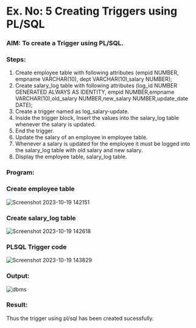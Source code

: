 # Ex. No: 5 Creating Triggers using PL/SQL

### AIM: To create a Trigger using PL/SQL.

### Steps:
1. Create employee table with following attributes (empid NUMBER, empname VARCHAR(10), dept VARCHAR(10),salary NUMBER);
2. Create salary_log table with following attributes (log_id NUMBER GENERATED ALWAYS AS IDENTITY, empid NUMBER,empname VARCHAR(10),old_salary NUMBER,new_salary NUMBER,update_date DATE);
3. Create a trigger named as log_salary-update.
4. Inside the trigger block, Insert the values into the salary_log table whenever the salary is updated.
5. End the trigger.
6. Update the salary of an employee in employee table.
7. Whenever a salary is updated for the employee it must be logged into the salary_log table with old salary and new salary.
8. Display the employee table, salary_log table.

### Program:
### Create employee table

![Screenshot 2023-10-19 142151](https://github.com/vidhyadharan-03/Ex-No-5-Creating-Triggers-using-PL-SQL/assets/114286357/cf856b4b-1dd6-4a26-975e-03d20d6ce4c3)

### Create salary_log table


![Screenshot 2023-10-19 142618](https://github.com/vidhyadharan-03/Ex-No-5-Creating-Triggers-using-PL-SQL/assets/114286357/defb7458-3797-4e53-b2fd-98e4997bd1a6)


### PLSQL Trigger code

![Screenshot 2023-10-19 143829](https://github.com/vidhyadharan-03/Ex-No-5-Creating-Triggers-using-PL-SQL/assets/114286357/f235781c-190c-432f-9522-e5185f0d37b1)



### Output:

![dbms](https://github.com/vidhyadharan-03/Ex-No-5-Creating-Triggers-using-PL-SQL/assets/114286357/deef767f-7dfe-408d-9d04-5af9c00a4050)



### Result:
Thus the trigger using pl/sql has been created sucessfully.
